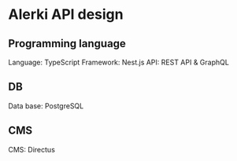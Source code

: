 # Alerki API design

## Programming language

Language: TypeScript
Framework: Nest.js
API: REST API & GraphQL

## DB

Data base: PostgreSQL

## CMS

CMS: Directus
